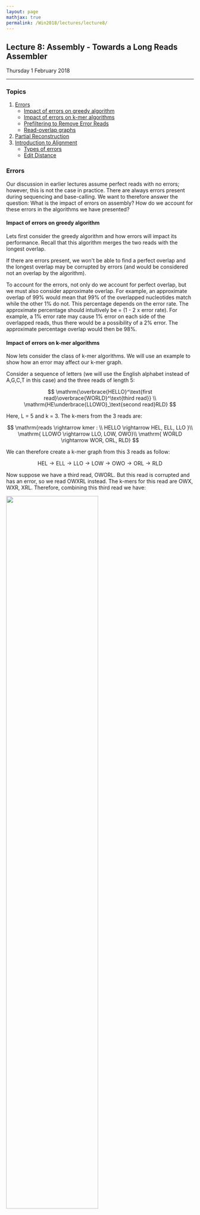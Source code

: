 ```yaml
---
layout: page
mathjax: true
permalink: /Win2018/lectures/lecture8/
---
```

## Lecture 8: Assembly - Towards a Long Reads Assembler

Thursday 1 February 2018

-----------------

### Topics

1. <a href='#error'>Errors</a>
    - <a href='#greedy'>Impact of errors on greedy algorithm</a>
    - <a href='#kmer'>Impact of errors on k-mer algorithms</a>
    - <a href='#prefilt'>Prefiltering to Remove Error Reads</a>
    - <a href='#readoverlap'>Read-overlap graphs</a>
2. <a href='#partial'>Partial Reconstruction</a>
3. <a href='#align'>Introduction to Alignment</a>
    - <a href='#type'>Types of errors</a>
    - <a href='#subproblem'>Edit Distance</a>

### <a id='type'></a>Errors

Our discussion in earlier lectures assume perfect reads with no errors; however, this is not the case in practice. There are always errors present during sequencing and base-calling. We want to therefore answer the question: What is the impact of errors on assembly? How do we account for these errors in the algorithms we have presented?

#### <a id='greedy'></a>Impact of errors on greedy algorithm

Lets first consider the greedy algorithm and how errors will impact its performance. Recall that this algorithm merges the two reads with the longest overlap.

If there are errors present, we won't be able to find a perfect overlap and the longest overlap may be corrupted by errors (and would be considered not an overlap by the algorithm).

To account for the errors, not only do we account for perfect overlap, but we must also consider approximate overlap. For example, an approximate overlap of 99% would mean that 99% of the overlapped nucleotides match while the other 1% do not. This percentage depends on the error rate. The approximate percentage should intuitively be = (1 -  2 x error rate). For example, a 1% error rate may cause 1% error on each side of the overlapped reads, thus there would be a possibility of a 2% error. The approximate percentage overlap would then be 98%.  

#### <a id='kmer'></a>Impact of errors on k-mer algorithms

Now lets consider the class of k-mer algorithms. We will use an example to show how an error may affect our k-mer graph.

Consider a sequence of letters (we will use the English alphabet instead of A,G,C,T in this case) and the three reads of length 5:

$$
\mathrm{\overbrace{HELLO}^\text{first read}\overbrace{WORLD}^\text{third read}} \\
\mathrm{HE\underbrace{LLOWO}_\text{second read}RLD}
$$

Here, L = 5 and k = 3. The k-mers from the 3 reads are:

$$
\mathrm{reads \rightarrow kmer : \\ HELLO \rightarrow HEL, ELL, LLO }\\
\mathrm{     LLOWO \rightarrow LLO, LOW, OWO}\\
\mathrm{     WORLD \rightarrow WOR, ORL, RLD}
$$

We can therefore create a k-mer graph from this 3 reads as follow:

$$
\mathrm{HEL \rightarrow ELL \rightarrow LLO \rightarrow LOW \rightarrow OWO \rightarrow ORL \rightarrow  RLD}
$$

Now suppose we have a third read, OWORL. But this read is corrupted and has an error, so we read OWXRL instead. The k-mers for this read are OWX, WXR, XRL. Therefore, combining this third read we have:

<div class="fig figcenter fighighlight">
  <img src="/Win2018/assets/lecture8/errors.png" width="70%">
	<div class="figcaption"> The error read creates a new path in the k-mer graph that branches out and may then be connected back to the main path. This branched out path is called a bubble. </div>
</div>


The error read creates a new path in the k-mer graph that branches out and may then be connected back to the main path. This branched out path is called a **bubble**. In practice, our dataset is large and we have a large number of reads. We may have both OWORL and OWXRL reads in our dataset. With bubbles, we will have two possible paths. This would create ambiguity in finding the Eulerian path from the k-mer graph.  

There are methods used to address these:

1. We can align the two possible paths and choose the path that occurs more often. Since the error path is rare, there is a higher probability that the correct path will occur more often. Thus, choosing the more common path would eliminate the error bubble.  
2. We can filter out reads that contain errors before actually creating our k-mer graph.  

#### <a id='prefilt'></a>Prefiltering to Remove Error Reads

To find reads that contain errors in our dataset, we must consider the probability of correct reads occurring in our dataset as well as the probability of incorrect reads (errors) occurring.

So how many times will a particular k-mer appear, assuming that there are no error?

$$
\mathrm{\text{Let G = genome length and N = # of reads of length L} \\
\mathbb{E}[\text{Number of occurrences of a k-mer}] = \frac{(L-k)}{G}N = \underbrace{\frac{NL}{G}}_\text{coverage}\frac{(L-K)}{L}}
$$

If we have k = 20, L = 100, and coverage = 30,

$$
\mathrm{\mathbb{E}[\text{Number of occurrences of a k-mer}] = \frac{(100 -20)}{100}30 = 24 \  \text{times}}
$$

If we have an error rate of 1%,

$$
Pr(\text{no error}) = (1-\text{error rate})^k = (0.99)^{20} \approx 0.82
$$

Therefore,

$$
\mathbb{E}[\text{Number of occurrences of a k-mer with no error}] \ = \ Pr(\text{no error})*\mathbb{E}[\text{# of occurrences}] = 0.82*24 =\approx 20
$$

Thus, a k-mer of length 20 will occur 20 times on average with no errors out of the 24 times that it may appear. Now consider the case with 1 error:

$$
Pr(\text{1 error}) = (0.01)(0.99)^{19} \approx 0.008
$$

Therefore

$$
 \mathbb{E}[\text{Number of occurrences of a k-mer with 1 error}] \ = \ Pr(\text{1 error})*\mathbb{E}[\text{# of occurrences}] = 0.008*24 \approx 1
$$

Approximately 1 out of the 24 k-mer that occurs will have an error. We can therefore easily find the k-mer that rarely appears or in few numbers and discard them as error reads. We can set a threshold on the number of occurrences of a particular k-mer for it to be a valid k-mer.

Now lets consider a higher error rate of 15%, the error rate associated with long-read sequencing. Doing the same calculation we have that:

$$
\text{# of occurrences of error-free k-mers} \approx 1
$$

A k-mer with no errors will appear rarely as well in this case. This means that it is very hard to tell if a k-mer that appears once is an error k-mer or a valid one. We won't be able to set a threshold and pre-filtering breaks down at large error rates. We can prevent breakdowns by setting smaller k values (using smaller k-mers), but this approach may not be practical because of the huge size of our resulting k-mer dataset. Therefore with higher error rate, people usually do not use k-mer based algorithms and instead will choose to use _read-overlap_ graph algorithms which do not have this problem.

#### <a id='readoverlap'></a>Read-overlap graphs

Taking a step back, we realize that the process of chopping longer reads into short k-mers seems like a strange paradigm since the reads contain all the information to begin with (why chop them up only to bring them back?). A more natural class of algorithms are based on read-overlap graphs, which is actually the original approach to assembly.

Instead of thinking about k-mers, we should think about reads themselves. Using this idea, we reconstruct a graph where all the nodes of the graph are reads (without any k-mer transformation). Then, we connect every pair of nodes with an edge, building a complete graph. Each edge is associated with a number that indicates the amount of overlap between the two nodes (reads). Alternatively, we can also associate each edge with a number that indicates how much length we gain by joining the two reads.

An example of a read-length graph is shown below. If you have two reads ACGCA and CGCAT, you would get an extension of 1 (overlap of 4) when the reads are put together to form ACGCAT.

<div class="fig figcenter fighighlight">
  <img src="/Win2018/assets/lecture8/readoverlap.png" width="70%">
	<div class="figcaption"> A read overlap graph contains the  original sequence
  as a Hamiltonian path.</div>
</div>  

In some sense, this is the most natural representation of the assembly problem. To solve the problem we would take a path that goes through every single node in the graph while also minimizing the sum of the extensions (or maximizing the sum of the overlaps). This path is called the Generalized Hamiltonian Path, a path that visits every node at least once while maintaining the minimum sum of weights (note the difference between this and the Eulerian path). We may need to visit a node multiple times due to repeats. It turns out that this problem is NP-hard. This is one of the main motivations for working with the de Bruijn graph instead.


### <a id='partial'></a>Partial Reconstruction

As previously discussed, there are regions of the genome that people cannot assemble because the repeats are so long. Especially for complex genomes, it's difficult to perfectly reconstruct the genome. Instead, we introduce the concept of a _partial reconstruction_, or some way to convey the areas of ambiguity in the genome along with the areas we can reconstruct with high confidence. We can convey all the information we have using an _assembly graph_.

<div class="fig figcenter fighighlight">
  <img src="/Win2018/assets/lecture8/assemblygraph.png" width="70%">
	<div class="figcaption"> An assembly graph corresponding to a genome that's impossible to perfectly assemble. There are multiple (2) Eulerian paths, and each corresponds to a legitimate assembly. </div>
</div>

Older long read assemblers include [HGAP](https://github.com/PacificBiosciences/Bioinformatics-Training/wiki/HGAP), PacBio's long-read assembler, and [Miniasm](https://academic.oup.com/bioinformatics/article/32/14/2103/1742895) and have trouble assembling genomes with these repeat-based ambiguities. A novel long-read assembler called [HINGE](https://www.ncbi.nlm.nih.gov/pubmed/28320918) fixes this problem by generating assembly graphs.

### <a id='subproblem'></a> Introduction to Alignment

We have talked about assembling the genome from reads; however, before assembly we need to first merge two reads by aligning them with parts that overlap. We will now discuss how we solve this alignment problem. Because of errors, we will consider an algorithm that does an approximate alignment to find overlapping reads. There are two important problems where alignment is useful:

1. Finding overlapping reads for a *de novo* assembly.
2. Comparing reads with a reference genome to see which region the read belongs to. In turn we can find new variations and differences in the reads from the reference genome.

#### <a id='type'></a> Type of Errors

Using the example sequence <tt>AGGCTTAAT</tt>, we describe three types of errors:

1. Substitution:  <tt>AGGC<span style="color:red">C</span>TTAAT</tt>
2. Insertion:  <tt>AGGCTTAA<span style="color:red">A</span>T</tt>
3. Deletion: <tt>AGGCTT<span style="color:red">-</span>AT</tt>

Second generation technologies like Illumina have mainly substitution errors at a rate of around 1-2% Third and fourth generation technologies like PacBio and Nanopore have no PCR, and hence the error rate is $$\approx$$ 10-15% with mainly insertion and deletion errors.

#### <a id='subproblem'></a> Edit Distance

To solve the alignment problem, we want to find the best way to align two strings by taking into account the three different types of errors we discussed earlier. Consider two strings $$x$$ and $$y$$:

<p style="text-align: center;">  
x = <tt> GCGTATGTGGCTAACGC</tt> <br>
y = <tt> GCTATGCGGCTATACGC</tt>
</p>

In order to measure how much these two strings overlap, we will consider the **edit distance** of the two strings. Edit distance is defined as the the minimum # of insertions, deletions and substitutions necessary to get from string x to string y. Using the x and y given, we will denote a deletion by a **-**, and a substitution by a red letter.

<p style="text-align: center;">  
x = <tt> GCGTATG<span style="color:red">T</span>GGCTA<span style="color:red">-</span>ACGC</tt> <br>
y = <tt> GC<span style="color:red">-</span>TATG<span style="color:red">C</span>GGCTATACGC</tt>
</p>

We see from our example that we have two insertion/deletions at the 3rd and 14th letters of the sequence and a substitution at the 8th letter. Therefore there are 3 edits, resulting in an edit distance of 3.

One could compute edit distance between two strings by computing all combinations of insertions, deletions, and substitutions on the first string until we arrive at the second string. This brute-force approach will take exponential time in terms of the length of the string and is not efficient. An efficient solution would be to use __Dynamic Programming__.

An algorithm to find the edit distance would require us to break down the problem into subproblems. Using solutions from the subproblems, we can then build a working solution for the whole problem. We will discuss this algorithm next lecture.
